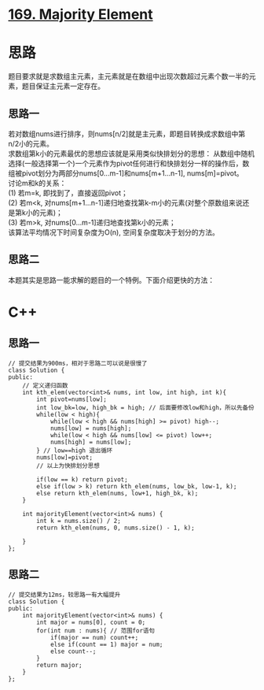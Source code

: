 # [169. Majority Element](https://leetcode.com/problems/majority-element/description/)
# 思路
题目要求就是求数组主元素，主元素就是在数组中出现次数超过元素个数一半的元素，题目保证主元素一定存在。
## 思路一
若对数组nums进行排序，则nums[n/2]就是主元素，即题目转换成求数组中第n/2小的元素。  
求数组第k小的元素最优的思想应该就是采用类似快排划分的思想：
从数组中随机选择(一般选择第一个)一个元素作为pivot任何进行和快排划分一样的操作后，数组被pivot划分为两部分nums[0...m-1]和nums[m+1...n-1], nums[m]=pivot。  
讨论m和k的关系：  
(1) 若m=k, 即找到了，直接返回pivot；  
(2) 若m<k, 对nums[m+1...n-1]递归地查找第k-m小的元素(对整个原数组来说还是第k小的元素)；  
(3) 若m>k, 对nums[0...m-1]递归地查找第k小的元素；  
该算法平均情况下时间复杂度为O(n), 空间复杂度取决于划分的方法。 
## 思路二
本题其实是思路一能求解的题目的一个特例。下面介绍更快的方法：
# C++
## 思路一
```
// 提交结果为900ms，相对于思路二可以说是很慢了
class Solution {
public:
    // 定义递归函数
    int kth_elem(vector<int>& nums, int low, int high, int k){
        int pivot=nums[low];
        int low_bk=low, high_bk = high; // 后面要修改low和high，所以先备份
        while(low < high){
            while(low < high && nums[high] >= pivot) high--;
            nums[low] = nums[high];
            while(low < high && nums[low] <= pivot) low++;
            nums[high] = nums[low];
        } // low==high 退出循环
        nums[low]=pivot;
        // 以上为快排划分思想
        
        if(low == k) return pivot;
        else if(low > k) return kth_elem(nums, low_bk, low-1, k);
        else return kth_elem(nums, low+1, high_bk, k);
    }
    
    int majorityElement(vector<int>& nums) {
        int k = nums.size() / 2;
        return kth_elem(nums, 0, nums.size() - 1, k);
        
    }
};
```
## 思路二
```
// 提交结果为12ms，较思路一有大幅提升
class Solution {
public:
    int majorityElement(vector<int>& nums) {
        int major = nums[0], count = 0;
        for(int num : nums){ // 范围for语句
            if(major == num) count++;
            else if(count == 1) major = num;
            else count--;   
        }
        return major;     
    }
};
```
